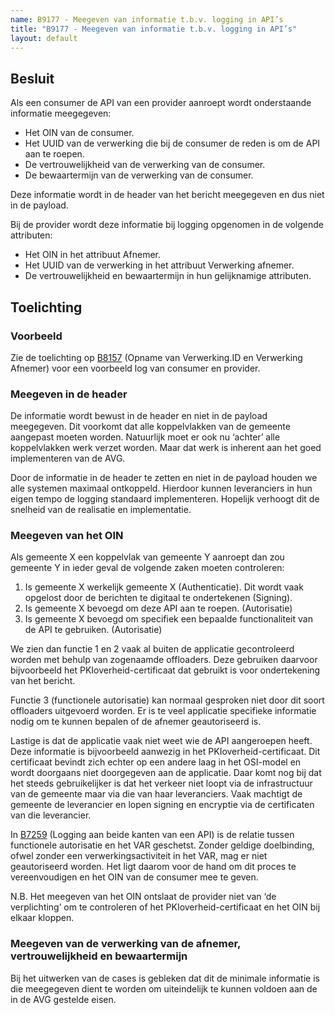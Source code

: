 ```yaml
---
name: B9177 - Meegeven van informatie t.b.v. logging in API’s
title: "B9177 - Meegeven van informatie t.b.v. logging in API’s"
layout: default
---
```


## Besluit
Als een consumer de API van een provider aanroept wordt onderstaande informatie meegegeven:
-	Het OIN van de consumer.
-	Het UUID van de verwerking die bij de consumer de reden is om de API aan te roepen.
-	De vertrouwelijkheid van de verwerking van de consumer.
-	De bewaartermijn van de verwerking van de consumer.

Deze informatie wordt in de header van het bericht meegegeven en dus niet in de payload.

Bij de provider wordt deze informatie bij logging opgenomen in de volgende attributen:
-	Het OIN in het attribuut Afnemer.
-	Het UUID van de verwerking in het attribuut Verwerking afnemer.
-	De vertrouwelijkheid en bewaartermijn in hun gelijknamige attributen.

## Toelichting

### Voorbeeld 
Zie de toelichting op [B8157](./artefacten/8157.md) (Opname van Verwerking.ID en Verwerking Afnemer) voor een voorbeeld log van consumer en provider.

### Meegeven in de header
De informatie wordt bewust in de header en niet in de payload meegegeven. Dit voorkomt dat alle koppelvlakken van de gemeente aangepast moeten worden. Natuurlijk moet er ook nu ‘achter’ alle koppelvlakken werk verzet worden. Maar dat werk is inherent aan het goed implementeren van de AVG.

Door de informatie in de header te zetten en niet in de payload houden we alle systemen maximaal ontkoppeld. Hierdoor kunnen leveranciers in hun eigen tempo de logging standaard implementeren. Hopelijk verhoogt dit de snelheid van de realisatie en implementatie.

### Meegeven van het OIN
Als gemeente X een koppelvlak van gemeente Y aanroept dan zou gemeente Y in ieder geval de volgende zaken moeten controleren:
1. Is gemeente X werkelijk gemeente X (Authenticatie). Dit wordt vaak opgelost door de berichten te digitaal te ondertekenen (Signing).
2. Is gemeente X bevoegd om deze API aan te roepen. (Autorisatie)
3. Is gemeente X bevoegd om specifiek een bepaalde functionaliteit van de API te gebruiken. (Autorisatie)

We zien dan functie 1 en 2 vaak al buiten de applicatie gecontroleerd worden met behulp van zogenaamde offloaders. Deze gebruiken daarvoor bijvoorbeeld het PKIoverheid-certificaat dat gebruikt is voor ondertekening van het bericht.

Functie 3 (functionele autorisatie) kan normaal gesproken niet door dit soort offloaders uitgevoerd worden. Er is te veel applicatie specifieke informatie nodig om te kunnen bepalen of de afnemer geautoriseerd is.

Lastige is dat de applicatie vaak niet weet wie de API aangeroepen heeft. Deze informatie is bijvoorbeeld aanwezig in het PKIoverheid-certificaat. Dit certificaat bevindt zich echter op een andere laag in het OSI-model en wordt doorgaans niet doorgegeven aan de applicatie. 
Daar komt nog bij dat het steeds gebruikelijker is dat het verkeer niet loopt via de infrastructuur van de gemeente maar via die van haar leveranciers. Vaak machtigt de gemeente de leverancier en lopen signing en encryptie via de certificaten van die leverancier.

In [B7259](./artefacten/7259.md) (Logging aan beide kanten van een API) is de relatie tussen functionele autorisatie en het VAR geschetst. Zonder geldige doelbinding, ofwel zonder een verwerkingsactiviteit in het VAR, mag er niet geautoriseerd worden. Het ligt daarom voor de hand om dit proces te vereenvoudigen en het OIN van de consumer mee te geven.

N.B. Het meegeven van het OIN ontslaat de provider niet van ‘de verplichting’ om te controleren of het PKIoverheid-certificaat en het OIN bij elkaar kloppen.

### Meegeven van de verwerking van de afnemer, vertrouwelijkheid en bewaartermijn
Bij het uitwerken van de cases is gebleken dat dit de minimale informatie is die meegegeven dient te worden om uiteindelijk te kunnen voldoen aan de in de AVG gestelde eisen.
